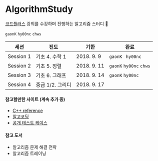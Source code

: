 # AlgorithmStudy

[코드플러스](https://code.plus) 강의를 수강하며 진행하는 알고리즘 스터디 🤟

`gaonK` `hy00nc` `chws`

| 세션      | 진도           | 기한        | 완료                  |
| --------- | -------------- | ----------- | --------------------- |
| Session 1 | 기초 4. 수학 1 | 2018. 9. 9  | `gaonK ` `hy00nc` |
| Session 2 | 기초 5. 정렬   | 2018. 9. 11 | `gaonK` `hy00nc` `chws` |
| Session 3 | 기초 6. 그래프 | 2018. 9. 14 | `gaonK` `hy00nc` |
| Session 4 | 중급 1/2. 그리디 | 2018. 9. 17 |  |



#### 참고할만한 사이트 (계속 추가 중)

* [C++ reference](http://www.cplusplus.com/reference/)
* [알고코딩](http://www.algocoding.net/index.html)
* [공개 테스트 케이스](https://gooddaytocode.blogspot.com/2016/09/coci.html?m=1)


#### 참고 도서

* 알고리즘 문제 해결 전략
* 알고리즘 트레이닝

